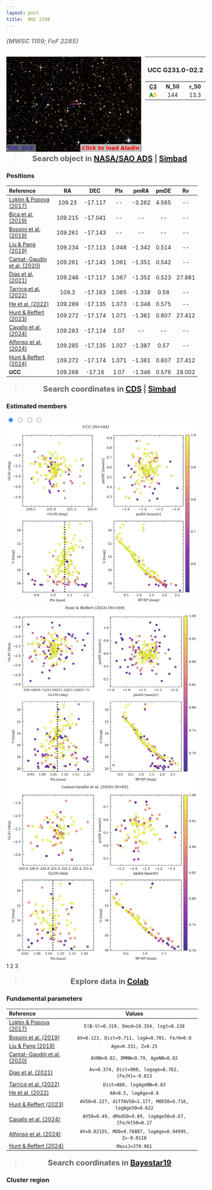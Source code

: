```yaml
---
layout: post
title:  NGC 2358
---
```

<h3><span style="color: #808080;"><i>(MWSC 1159; FoF 2285)</i></span></h3><div style="display: flex; justify-content: space-between; width:720px;height:250px">
<div style="text-align: center;">

<!-- Static image + data attributes for FOV and target -->
<img id="aladin_img"
     data-umami-event="aladin_load"
     src="https://raw.githubusercontent.com/ucc23/Q3N/main/plots/aladin/ngc2358.webp"
     alt="Click to load Aladin Lite" 
     style="width:355px;height:250px; cursor: pointer;"
     data-fov="0.443" 
     data-target="109.268 -17.16"/>
<!-- Div to contain Aladin Lite viewer -->
<div id="aladin-lite-div" style="width:355px;height:250px;display:none;"></div>
<!-- Aladin Lite script (will be loaded after the image is clicked) -->
<script src="{{ site.baseurl }}/scripts/aladin_load.js"></script>

</div>
<!-- Left block -->

<table style="width:355px;height:250px;">
  <!-- Row 1 (title) -->
  <tr>
    <td colspan="5"><h3>UCC G231.0-02.2</h3></td>
  </tr>
  <!-- Row 2 -->
  <tr>
    <th style="text-align: center;"><a href="https://ucc.ar/faq#what-is-the-c3-parameter" title="Combined class">C3</a></th>
    <th style="text-align: center;"><div title="Stars with membership probability >50%">N_50</div></th>
    <th style="text-align: center;"><div title="Radius that contains half the members [arcmin]">r_50</div></th>
  </tr>
  <!-- Row 3 -->
  <tr>
    <td style="text-align: center;"><span style="color: green; font-weight: bold;">A</span><span style="color: #FFC300; font-weight: bold;">B</span></td>
    <td style="text-align: center;">144</td>
    <td style="text-align: center;">13.3</td>
  </tr>
</table>
</div>

> <p style="text-align:center; font-weight: bold; font-size:20px">Search object in <a data-umami-event="nasa_search" href="https://ui.adsabs.harvard.edu/search/q=%20collection%3Aastronomy%20body%3A%22NGC%202358%22&sort=date%20desc%2C%20bibcode%20desc&p_=0" target="_blank">NASA/SAO ADS</a> | <a data-umami-event="simbad_search" href="https://simbad.cds.unistra.fr/simbad/sim-id-refs?Ident=ngc2358" target="_blank">Simbad</a></p>


### Positions

| Reference    | RA    | DEC   | Plx  | pmRA  | pmDE   |  Rv  |
| :---         | :---: | :---: | :---: | :---: | :---: | :---: |
|[Loktin & Popova (2017)](https://ui.adsabs.harvard.edu/abs/2017AstBu..72..257L) | 109.23 | -17.117 | -- | -3.262 | 4.565 | -- |
|[Bica et al. (2019)](https://ui.adsabs.harvard.edu/abs/2019AJ....157...12B) | 109.215 | -17.041 | -- | -- | -- | -- |
|[Bossini et al. (2019)](https://ui.adsabs.harvard.edu/abs/2019A%26A...623A.108B) | 109.261 | -17.143 | -- | -- | -- | -- |
|[Liu & Pang (2019)](https://ui.adsabs.harvard.edu/abs/2019ApJS..245...32L) | 109.234 | -17.113 | 1.048 | -1.342 | 0.514 | -- |
|[Cantat-Gaudin et al. (2020)](https://ui.adsabs.harvard.edu/abs/2020A%26A...640A...1C) | 109.261 | -17.143 | 1.061 | -1.351 | 0.542 | -- |
|[Dias et al. (2021)](https://ui.adsabs.harvard.edu/abs/2021MNRAS.504..356D) | 109.246 | -17.117 | 1.067 | -1.352 | 0.523 | 27.881 |
|[Tarricq et al. (2022)](https://ui.adsabs.harvard.edu/abs/2022A%26A...659A..59T) | 109.3 | -17.163 | 1.065 | -1.338 | 0.58 | -- |
|[He et al. (2022)](https://ui.adsabs.harvard.edu/abs/2022ApJS..262....7H) | 109.289 | -17.135 | 1.073 | -1.348 | 0.575 | -- |
|[Hunt & Reffert (2023)](https://ui.adsabs.harvard.edu/abs/2023A%26A...673A.114H) | 109.272 | -17.174 | 1.071 | -1.361 | 0.607 | 27.412 |
|[Cavallo et al. (2024)](https://ui.adsabs.harvard.edu/abs/2024AJ....167...12C) | 109.283 | -17.124 | 1.07 | -- | -- | -- |
|[Alfonso et al. (2024)](https://ui.adsabs.harvard.edu/abs/2024A%26A...689A..18A) | 109.285 | -17.135 | 1.027 | -1.387 | 0.57 | -- |
|[Hunt & Reffert (2024)](https://ui.adsabs.harvard.edu/abs/2024A%26A...686A..42H) | 109.272 | -17.174 | 1.071 | -1.361 | 0.607 | 27.412 |
| **UCC** |109.268 | -17.16 | 1.07 | -1.346 | 0.576 | 28.002 |

> <p style="text-align:center; font-weight: bold; font-size:20px">Search coordinates in <a data-umami-event="cds_coord_search" href="https://cdsportal.u-strasbg.fr/?target=109.268,-17.16" target="_blank">CDS</a> | <a data-umami-event="simbad_coord_search" href="https://simbad.cds.unistra.fr/mobile/object_list.html?coord=109.268%20-17.16&output=json&radius=5&userEntry=ngc2358" target="_blank">Simbad</a></p>

### Estimated members

<div class="carousel">
<input type="radio" name="radio-btn" id="slide1" checked>
<input type="radio" name="radio-btn" id="slide1">
<input type="radio" name="radio-btn" id="slide2">
<input type="radio" name="radio-btn" id="slide3">
<div class="slides">
<div class="slide">
<a href="https://raw.githubusercontent.com/ucc23/Q3N/main/plots/UCC/ngc2358.webp" target="_blank">
<img src="https://raw.githubusercontent.com/ucc23/Q3N/main/plots/UCC/ngc2358.webp" alt="NGC 2358 UCC">
</a>
</div>
<div class="slide">
<a href="https://raw.githubusercontent.com/ucc23/Q3N/main/plots/HUNT23/ngc2358.webp" target="_blank">
<img src="https://raw.githubusercontent.com/ucc23/Q3N/main/plots/HUNT23/ngc2358.webp" alt="NGC 2358 HUNT23">
</a>
</div>
<div class="slide">
<a href="https://raw.githubusercontent.com/ucc23/Q3N/main/plots/CANTAT20/ngc2358.webp" target="_blank">
<img src="https://raw.githubusercontent.com/ucc23/Q3N/main/plots/CANTAT20/ngc2358.webp" alt="NGC 2358 CANTAT20">
</a>
</div>
</div>
<div class="indicators">
<label for="slide1">1</label>
<label for="slide2">2</label>
<label for="slide3">3</label>
</div>
</div>


> <p style="text-align:center; font-weight: bold; font-size:20px">Explore data in <a data-umami-event="colab" href="https://colab.research.google.com/github/ucc23/ucc/blob/main/assets/notebook.ipynb" target="_blank">Colab</a></p>


### Fundamental parameters

| Reference |  Values |
| :---      |  :---:  |
| [Loktin & Popova (2017)](https://ui.adsabs.harvard.edu/abs/2017AstBu..72..257L) | `E(B-V)=0.319, Dmod=10.354, logt=8.138` |
| [Bossini et al. (2019)](https://ui.adsabs.harvard.edu/abs/2019A%26A...623A.108B) | `AV=0.123, Dist=9.711, logA=8.701, Fe/H=0.0` |
| [Liu & Pang (2019)](https://ui.adsabs.harvard.edu/abs/2019ApJS..245...32L) | `Age=0.331, Z=0.25` |
| [Cantat-Gaudin et al. (2020)](https://ui.adsabs.harvard.edu/abs/2020A%26A...640A...1C) | `AVNN=0.02, DMNN=9.79, AgeNN=8.82` |
| [Dias et al. (2021)](https://ui.adsabs.harvard.edu/abs/2021MNRAS.504..356D) | `Av=0.374, Dist=900, logage=8.762, [Fe/H]=-0.013` |
| [Tarricq et al. (2022)](https://ui.adsabs.harvard.edu/abs/2022A%26A...659A..59T) | `Dist=888, logAgeNN=8.83` |
| [He et al. (2022)](https://ui.adsabs.harvard.edu/abs/2022ApJS..262....7H) | `A0=0.5, logAge=8.6` |
| [Hunt & Reffert (2023)](https://ui.adsabs.harvard.edu/abs/2023A%26A...673A.114H) | `AV50=0.227, diffAV50=1.177, MOD50=9.716, logAge50=8.622` |
| [Cavallo et al. (2024)](https://ui.adsabs.harvard.edu/abs/2024AJ....167...12C) | `AV50=0.49, dMod50=9.89, logAge50=8.67, [Fe/H]50=0.17` |
| [Alfonso et al. (2024)](https://ui.adsabs.harvard.edu/abs/2024A%26A...689A..18A) | `AV=0.02155, MOD=9.78887, logAge=8.94995, Z=-0.0118` |
| [Hunt & Reffert (2024)](https://ui.adsabs.harvard.edu/abs/2024A%26A...686A..42H) | `MassJ=370.961` |

> <p style="text-align:center; font-weight: bold; font-size:20px">Search coordinates in <a data-umami-event="bayestar" href="http://argonaut.skymaps.info/query?lon=231.065%20&lat=-2.264&coordsys=gal&mapname=bayestar2019" target="_blank">Bayestar19</a></p>


### Cluster region

<html lang="en">
  <body>
    <center>
    <div id="plot-params"
         data-oc-name="ngc2358"
         data-ra-center="109.26"
         data-dec-center="-17.14"
         data-rad-deg="13.3"
         data-plx="1.07">
    </div>
    <div id="plot-container">
        <div id="plot"></div>
    </div>
    <script defer type="module" src="{{ site.baseurl }}/scripts/radec_scatter.js"></script>
    </center>
  </body>
</html>
<br>
